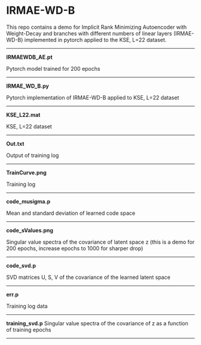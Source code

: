 # IRMAE-WD-B
This repo contains a demo for Implicit Rank Minimizing Autoencoder with Weight-Decay and branches with different numbers of linear layers (IRMAE-WD-B) implemented in pytorch applied to the KSE, L=22 dataset.

-----------------------------------------------

**IRMAEWDB_AE.pt**  

Pytorch model trained for 200 epochs

-----------------------------------------------

**IRMAE_WD_B.py**

Pytorch implementation of IRMAE-WD-B applied to KSE, L=22 dataset

-----------------------------------------------

**KSE_L22.mat**

KSE, L=22 dataset

-----------------------------------------------

**Out.txt**

Output of training log

-----------------------------------------------

**TrainCurve.png**

Training log

-----------------------------------------------

**code_musigma.p**

Mean and standard deviation of learned code space

-----------------------------------------------

**code_sValues.png**

Singular value spectra of the covariance of latent space z (this is a demo for 200 epochs, increase epochs to 1000 for sharper drop)

-----------------------------------------------

**code_svd.p**

SVD matrices U, S, V of the covariance of the learned latent space

-----------------------------------------------

**err.p**

Training log data

-----------------------------------------------

**training_svd.p**
Singular value spectra of the covariance of z as a function of training epochs

-----------------------------------------------
